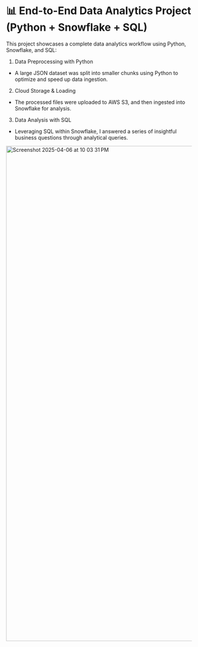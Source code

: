 # 📊 End-to-End Data Analytics Project (Python + Snowflake + SQL)

This project showcases a complete data analytics workflow using Python, Snowflake, and SQL:

1. Data Preprocessing with Python

* A large JSON dataset was split into smaller chunks using Python to optimize and speed up data ingestion.

2. Cloud Storage & Loading

* The processed files were uploaded to AWS S3, and then ingested into Snowflake for analysis.

3. Data Analysis with SQL

* Leveraging SQL within Snowflake, I answered a series of insightful business questions through analytical queries.


<img width="1341" alt="Screenshot 2025-04-06 at 10 03 31 PM" src="https://github.com/user-attachments/assets/4e08c55f-b74c-4d9d-ac81-0c715cb32f10" />
